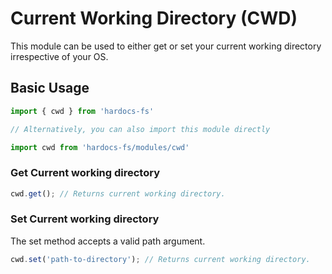 # Current Working Directory (CWD)
This module can be used to either get or set your current working directory irrespective of your OS.

## Basic Usage

```js
import { cwd } from 'hardocs-fs'

// Alternatively, you can also import this module directly

import cwd from 'hardocs-fs/modules/cwd'
```

### Get Current working directory

```js
cwd.get(); // Returns current working directory.
```

### Set Current working directory

The set method accepts a valid path argument.

```js
cwd.set('path-to-directory'); // Returns current working directory.
```
